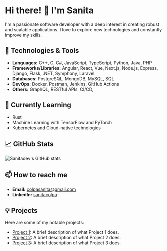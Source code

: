 # Hi there! 👋 I'm Sanita

I'm a passionate software developer with a deep interest in creating robust and scalable applications. I love to explore new technologies and constantly improve my skills.

## 🔧 Technologies & Tools
- **Languages:** C++, C, C#, JavaScript, TypeScript, Python, Java, PHP
- **Frameworks/Libraries:** Angular, React, Vue, Next.js, Node.js, Express, Django, Flask, .NET, Symphony, Laravel
- **Databases:** PostgreSQL, MongoDB, MySQL, SQL
- **DevOps:** Docker, Postman, Jenkins, GitHub Actions
- **Others:** GraphQL, RESTful APIs, CI/CD, 

## 🌱 Currently Learning
- Rust
- Machine Learning with TensorFlow and PyTorch
- Kubernetes and Cloud-native technologies

 ## 📈 GitHub Stats
![Sanitadev's GitHub stats](https://github-readme-stats.vercel.app/api?username=sanitadev&show_icons=true&theme=radical)

## 📫 How to reach me
- **Email:** [colpasanita@gmail.com](mailto:colpasanita@gmail.com)
- **LinkedIn:** [sanitacolpa](https://www.linkedin.com/in/sanitacolpa/)

## 💡 Projects
Here are some of my notable projects:
- [Project 1](https://github.com/sanitadev/project1): A brief description of what Project 1 does.
- [Project 2](https://github.com/sanitadev/project2): A brief description of what Project 2 does.
- [Project 3](https://github.com/sanitadev/project3): A brief description of what Project 3 does.

